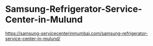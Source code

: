 # Samsung-Refrigerator-Service-Center-in-Mulund
https://samsung-servicecenterinmumbai.com/samsung-refrigerator-service-center-in-mulund/
